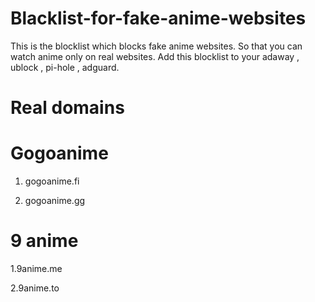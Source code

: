 # Blacklist-for-fake-anime-websites
This is the blocklist which blocks fake anime websites. So that you can watch anime only on real websites.
Add this blocklist to your adaway , ublock , pi-hole , adguard.  

# Real domains

# Gogoanime 
1. gogoanime.fi

2. gogoanime.gg

# 9 anime
1.9anime.me

2.9anime.to
